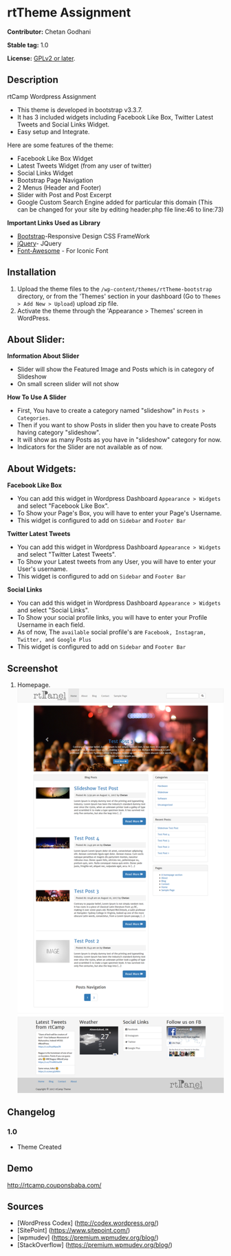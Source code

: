 rtTheme Assignment
==================

**Contributor:** Chetan Godhani

**Stable tag:** 1.0 

**License:** [GPLv2 or later](http://www.gnu.org/licenses/gpl-2.0.html).

## Description ##
rtCamp Wordpress Assignment
* This theme is developed in bootstrap v3.3.7.
* It has 3 included widgets including Facebook Like Box, Twitter Latest Tweets and Social Links Widget.
* Easy  setup and Integrate.

Here are some features of the theme:

* Facebook Like Box Widget
* Latest Tweets Widget (from any user of twitter)
* Social Links Widget
* Bootstrap Page Navigation
* 2 Menus (Header and Footer)
* Slider with Post and Post Excerpt
* Google Custom Search Engine added for particular this domain (This can be changed for your site by editing header.php file line:46 to line:73)

**Important Links Used as Library**
* [Bootstrap](http://getbootstrap.com/)-Responsive Design CSS FrameWork
* [jQuery](https://jquery.com//)- JQuery
* [Font-Awesome](http://fontawesome.io/) - For Iconic Font

## Installation

1. Upload the theme files to the `/wp-content/themes/rtTheme-bootstrap` directory, or from the 'Themes' section in your dashboard (Go to `Themes > Add New > Upload`) upload zip file.
2. Activate the theme through the 'Appearance > Themes' screen in WordPress.

## About Slider:

**Information About Slider**
* Slider will show the Featured Image and Posts which is in category of Slideshow
* On small screen slider will not show

**How To Use A Slider**

* First, You have to create a category named "slideshow" in `Posts > Categories`.
* Then if you want to show Posts in slider then you have to create Posts having category "slideshow".
* It will show as many Posts as you have in "slideshow" category for now.
* Indicators for the Slider are not available as of now.

## About Widgets:

**Facebook Like Box**
* You can add this widget in Wordpress Dashboard `Appearance > Widgets` and select "Facebook Like Box".
* To Show your Page's Box, you will have to enter your Page's Username.
* This widget is configured to add on `Sidebar` and `Footer Bar`

**Twitter Latest Tweets**
* You can add this widget in Wordpress Dashboard `Appearance > Widgets` and select "Twitter Latest Tweets".
* To Show your Latest tweets from any User, you will have to enter your User's username.
* This widget is configured to add on `Sidebar` and `Footer Bar`

**Social Links**
* You can add this widget in Wordpress Dashboard `Appearance > Widgets` and select "Social Links".
* To Show your social profile links, you will have to enter your Profile Username in each field.
* As of now, The `available` social profile's are `Facebook, Instagram, Twitter, and Google Plus`
* This widget is configured to add on `Sidebar` and `Footer Bar`

## Screenshot

1. Homepage.
![Post Editor Meta Box](https://github.com/chetan8300/rtTheme-bootstrap/blob/master/screenshot/theme-screenshot.png)

## Changelog

### 1.0
- Theme Created

## Demo

http://rtcamp.couponsbaba.com/

## Sources

- [WordPress Codex] (http://codex.wordpress.org/)
- [SitePoint] (https://www.sitepoint.com/)
- [wpmudev] (https://premium.wpmudev.org/blog/)
- [StackOverflow] (https://premium.wpmudev.org/blog/)